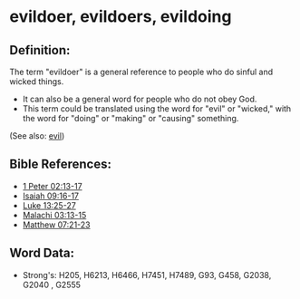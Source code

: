 # evildoer, evildoers, evildoing #

## Definition: ##

The term "evildoer" is a general reference to people who do sinful and wicked things.

* It can also be a general word for people who do not obey God.
* This term could be translated using the word for "evil" or "wicked," with the word for "doing" or "making" or "causing" something.

(See also: [evil](../kt/evil.md))

## Bible References: ##

* [1 Peter 02:13-17](rc://en/tn/help/1pe/02/13)
* [Isaiah 09:16-17](rc://en/tn/help/isa/09/16)
* [Luke 13:25-27](rc://en/tn/help/luk/13/25)
* [Malachi 03:13-15](rc://en/tn/help/mal/03/13)
* [Matthew 07:21-23](rc://en/tn/help/mat/07/21)

## Word Data: ##

* Strong's: H205, H6213, H6466, H7451, H7489, G93, G458, G2038, G2040 , G2555
